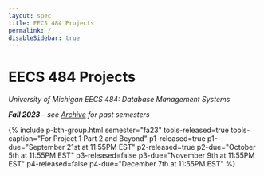 ```yaml
---
layout: spec
title: EECS 484 Projects
permalink: /
disableSidebar: true
---
```


# EECS 484 Projects

_University of Michigan EECS 484: Database Management Systems_

_**Fall 2023** - see [Archive](/archive) for past semesters_

{% include p-btn-group.html semester="fa23"
tools-released=true tools-caption="For Project 1 Part 2 and Beyond" 
p1-released=true p1-due="September 21st at 11:55PM EST" 
p2-released=true p2-due="October 5th at 11:55PM EST"
p3-released=false p3-due="November 9th at 11:55PM EST"
p4-released=false p4-due="December 7th at 11:55PM EST" %}
